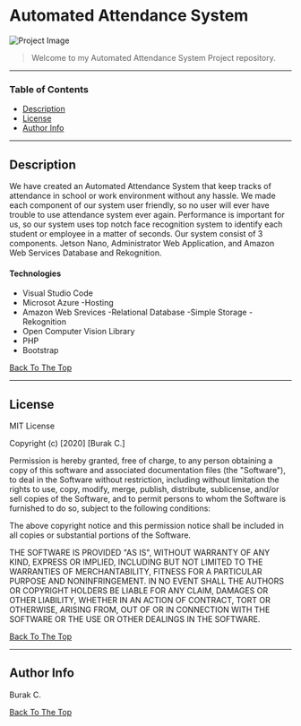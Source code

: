 # Automated Attendance System

![Project Image](https://i.ibb.co/dQyL6Z8/Automated-Attendance-System.jpg)

> Welcome to my Automated Attendance System Project repository. 

---

### Table of Contents
- [Description](#description)
- [License](#license)
- [Author Info](#author-info)

---

## Description

We have created an Automated Attendance System that keep tracks of attendance in school or work environment without any hassle. We made each component of our system user friendly, so no user will ever have trouble to use attendance system ever again. Performance is important for us, so our system uses top notch face recognition system to identify each student or employee in a matter of seconds. Our system consist of 3 components. Jetson Nano, Administrator Web Application, and Amazon Web Services Database and Rekognition.


#### Technologies

- Visual Studio Code
- Microsot Azure
    -Hosting
- Amazon Web Srevices
    -Relational Database
    -Simple Storage
    -Rekognition
- Open Computer Vision Library
- PHP
- Bootstrap

[Back To The Top](#Automated-Attendance-System)

---

## License

MIT License

Copyright (c) [2020] [Burak C.]

Permission is hereby granted, free of charge, to any person obtaining a copy
of this software and associated documentation files (the "Software"), to deal
in the Software without restriction, including without limitation the rights
to use, copy, modify, merge, publish, distribute, sublicense, and/or sell
copies of the Software, and to permit persons to whom the Software is
furnished to do so, subject to the following conditions:

The above copyright notice and this permission notice shall be included in all
copies or substantial portions of the Software.

THE SOFTWARE IS PROVIDED "AS IS", WITHOUT WARRANTY OF ANY KIND, EXPRESS OR
IMPLIED, INCLUDING BUT NOT LIMITED TO THE WARRANTIES OF MERCHANTABILITY,
FITNESS FOR A PARTICULAR PURPOSE AND NONINFRINGEMENT. IN NO EVENT SHALL THE
AUTHORS OR COPYRIGHT HOLDERS BE LIABLE FOR ANY CLAIM, DAMAGES OR OTHER
LIABILITY, WHETHER IN AN ACTION OF CONTRACT, TORT OR OTHERWISE, ARISING FROM,
OUT OF OR IN CONNECTION WITH THE SOFTWARE OR THE USE OR OTHER DEALINGS IN THE
SOFTWARE.

[Back To The Top](#Automated-Attendance-System)

---

## Author Info
Burak C.

[Back To The Top](#Automated-Attendance-System)
